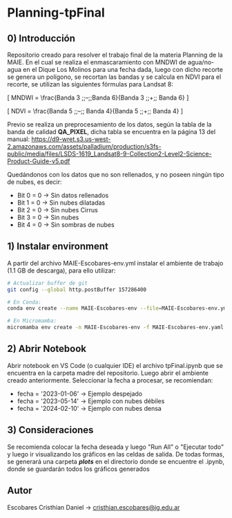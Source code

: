 # Planning-tpFinal
## 0) Introducción
Repositorio creado para resolver el trabajo final de la materia Planning de la MAIE. En el cual se realiza el enmascaramiento con MNDWI de agua/no-agua en el Dique Los Molinos para una fecha dada, luego con dicho recorte se genera un polígono, se recortan las bandas y se calcula en NDVI para el recorte, se utilizan las siguientes fórmulas para Landsat 8:

\[
MNDWI = \frac{Banda 3 \;\;–\;\;Banda 6}{Banda 3 \;\;+\;\; Banda 6}
\]

\[
NDVI = \frac{Banda 5 \;\;–\;\; Banda 4}{Banda 5 \;\;+\;\; Banda 4}
\]

Previo se realiza un preprocesamiento de los datos, según la tabla de la banda de calidad **QA_PIXEL**, dicha tabla se encuentra en la página 13 del manual: https://d9-wret.s3.us-west-2.amazonaws.com/assets/palladium/production/s3fs-public/media/files/LSDS-1619_Landsat8-9-Collection2-Level2-Science-Product-Guide-v5.pdf

Quedándonos con los datos que no son rellenados, y no poseen ningún tipo de nubes, es decir:

+ Bit 0 = 0 $\to$ Sin datos rellenados
+ Bit 1 = 0 $\to$ Sin nubes dilatadas
+ Bit 2 = 0 $\to$ Sin nubes Cirrus
+ Bit 3 = 0 $\to$ Sin nubes
+ Bit 4 = 0 $\to$ Sin sombras de nubes

## 1) Instalar environment
A partir del archivo MAIE-Escobares-env.yml instalar el ambiente de trabajo (1.1 GB de descarga), para ello utilizar:

```bash
# Actualizar buffer de git
git config --global http.postBuffer 157286400

# En Conda:
conda env create --name MAIE-Escobares-env --file=MAIE-Escobares-env.yml

# En Micromamba:
micromamba env create -n MAIE-Escobares-env -f MAIE-Escobares-env.yaml
```

## 2) Abrir Notebook
Abrir notebook en VS Code (o cualquier IDE) el archivo tpFinal.ipynb que se encuentra en la carpeta madre del repositorio. Luego abrir el ambiente creado anteriormente. Seleccionar la fecha a procesar, se recomiendan:
+ fecha = '2023-01-06' $\to$ Ejemplo despejado
+ fecha = '2023-05-14' $\to$ Ejemplo con nubes débiles
+ fecha = '2024-02-10' $\to$ Ejemplo con nubes densa

## 3) Consideraciones
Se recomienda colocar la fecha deseada y luego "Run All" o "Ejecutar todo" y luego ir visualizando los gráficos en las celdas de salida. De todas formas, se generará una carpeta ***plots*** en el directorio donde se encuentre el .ipynb, donde se guardarán todos los gráficos generados

## Autor
Escobares Cristhian Daniel $\to$ cristhian.escobares@ig.edu.ar